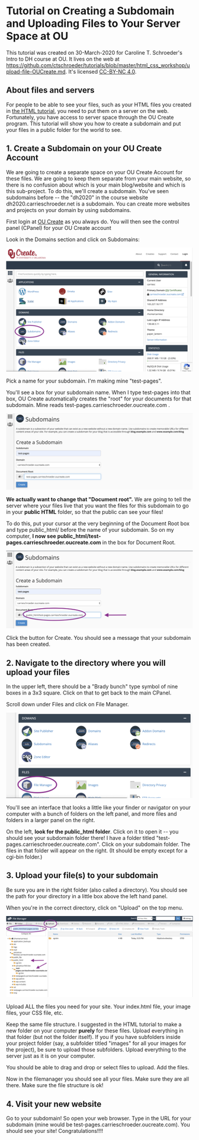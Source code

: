 # Tutorial on Creating a Subdomain and Uploading Files to Your Server Space at OU

This tutorial was created on 30-March-2020 for Caroline T. Schroeder's Intro to DH course at OU.  It lives on the web at  https://github.com/ctschroeder/tutorials/blob/master/html_css_workshop/upload-file-OUCreate.md.  It's licensed [CC-BY-NC 4.0](https://creativecommons.org/licenses/by-nc/4.0/).

## About files and servers

For people to be able to see your files, such as your HTML files you created in [the HTML tutorial](https://github.com/ctschroeder/tutorials/blob/master/html_css_workshop/HTML_Tutorial.md), you need to put them on a server on the web. Fortunately, you have access to server space through the OU Create program. This tutorial will show you how to create a subdomain and put your files in a public folder for the world to see.

## 1. Create a Subdomain on your OU Create Account

We are going to create a separate space on your OU Create Account for these files.  We are going to keep them separate from your main website, so there is no confusion about which is your main blog/website and which is this sub-project. To do this, we'll create a subdomain. You've seen subdomains before -- the "dh2020" in the course website dh2020.carrieschroeder.net is a subdomain.  You can create more websites and projects on your domain by using subdomains.

First login at [OU Create](https://create.ou.edu/) as you always do. You will then see the control panel (CPanel) for your OU Create account

Look in the Domains section and click on Subdomains:

![](subdomain-upload_images/cpanel-subdomain.png)

Pick a name for your subdomain. I'm making mine "test-pages".  

You'll see a box for your subdomain name. When I type test-pages into that box, OU Create automatically creates the "root" for your documents for that subdomain. Mine reads test-pages.carrieschroeder.oucreate.com . 

![](subdomain-upload_images/subdomain.png)


**We actually want to change that "Document root".**  We are going to tell the server where your files live that you want the files for this subdomain to go in your **public HTML** folder, so that the public can see your files!

To do this, put your cursor at the very beginning of the Document Root box and type public_html/ before the name of your subdomain. So on my computer, **I now see public_html/test-pages.carrieschroeder.oucreate.com** in the box for Document Root.

![](subdomain-upload_images/public_html-subdomain.png)

Click the button for Create. You should see a message that your subdomain has been created.

## 2. Navigate to the directory where you will upload your files

In the upper left, there should be a "Brady bunch" type symbol of nine boxes in a 3x3 square.  Click on that to get back to the main CPanel.

Scroll down under Files and click on File Manager.

![](subdomain-upload_images/cpanel-file-manager.png)

You'll see an interface that looks a little like your finder or navigator on your computer with a bunch of folders on the left panel, and more files and folders in a larger panel on the right.

On the left, **look for the public_html folder**.  Click on it to open it -- you should see your subdomain folder there! I have a folder titled "test-pages.carrieschroeder.oucreate.com".  Click on your subdomain folder.  The files in that folder will appear on the right.  (It should be empty except for a cgi-bin folder.)

## 3. Upload your file(s) to your subdomain

Be sure you are in the right folder (also called a directory).  You should see the path for your directory in a little box above the left hand panel.

When you're in the correct directory, click on "Upload" on the top menu.

![](subdomain-upload_images/file-manager.png)

Upload ALL the files you need for your site.  Your index.html file, your image files, your CSS file, etc.  

Keep the same file structure.  I suggested in the HTML tutorial to make a new folder on your computer **purely** for these files. Upload everything in that folder (but not the folder itself).  If you if you have subfolders inside your project folder (say, a subfolder titled "images" for all your images for the project), be sure to upload those subfolders.  Upload everything to the server just as it is on your computer.

You should be able to drag and drop or select files to upload.  Add the files.

Now in the filemanager you should see all your files. Make sure they are all there. Make sure the file structure is ok! 

## 4. Visit your new website

Go to your subdomain!  So open your web browser.  Type in the URL for your subdomain (mine would be test-pages.carrieschroeder.oucreate.com).  You should see your site!  Congratulations!!!!








